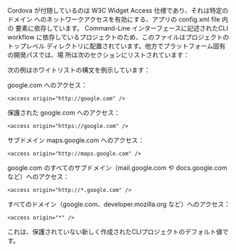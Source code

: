 
Cordova が付随しているのは W3C Widget Access 仕様であり、それは特定のドメイン
へのネットワークアクセスを有効にする、アプリの config.xml file 内の <access>
要素に依存しています。 Command-Line インターフェースに記述されたCLI workflow 
に依存しているプロジェクトのため、このファイルはプロジェクトのトップレベル
ディレクトリに配置されています。他方でプラットフォーム固有の開発パスでは、場
所は次のセクションにリストされています：

次の例はホワイトリストの構文を例示しています：

google.com へのアクセス：

    <access origin="http://google.com" />

保護された google.com へのアクセス：

    <access origin="https://google.com" />

サブドメイン maps.google.com へのアクセス：

    <access origin="http://maps.google.com" />

google.com のすべてのサブドメイン（mail.google.com や docs.google.com など）へのアクセス：

    <access origin="http://*.google.com" />

すべてのドメイン（google.com、developer.mozilla.org など）へのアクセス：

    <access origin="*" />

これは、保護されていない新しく作成されたCLIプロジェクトのデフォルト値です。
